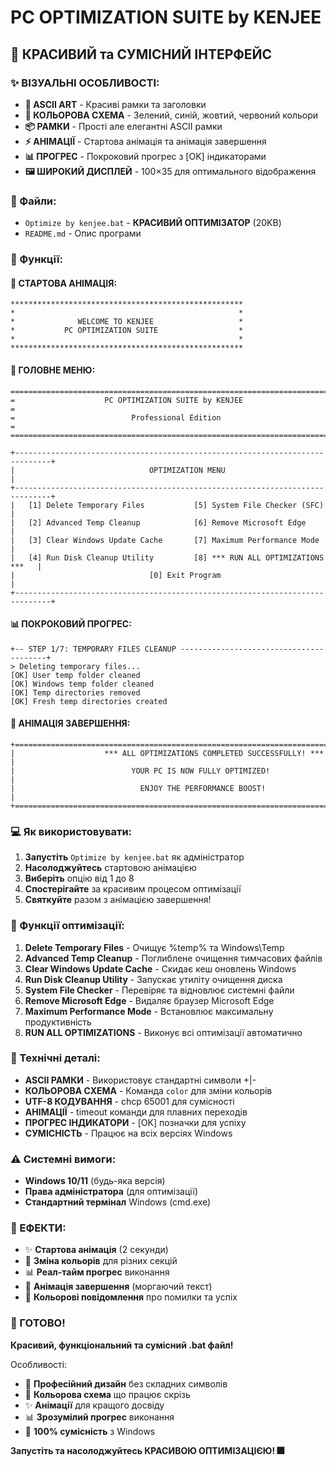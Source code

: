 # PC OPTIMIZATION SUITE by KENJEE

## 🎨 КРАСИВИЙ та СУМІСНИЙ ІНТЕРФЕЙС

### ✨ ВІЗУАЛЬНІ ОСОБЛИВОСТІ:
- **🎯 ASCII ART** - Красиві рамки та заголовки
- **🌈 КОЛЬОРОВА СХЕМА** - Зелений, синій, жовтий, червоний кольори
- **📦 РАМКИ** - Прості але елегантні ASCII рамки
- **⚡ АНІМАЦІЇ** - Стартова анімація та анімація завершення
- **📊 ПРОГРЕС** - Покроковий прогрес з [OK] індикаторами
- **🖼️ ШИРОКИЙ ДИСПЛЕЙ** - 100×35 для оптимального відображення

### 📁 Файли:
- `Optimize by kenjee.bat` - **КРАСИВИЙ ОПТИМІЗАТОР** (20KB)
- `README.md` - Опис програми

### 🎯 Функції:

#### 🎨 СТАРТОВА АНІМАЦІЯ:
```
****************************************************
*                                                  *
*              WELCOME TO KENJEE                   *
*           PC OPTIMIZATION SUITE                  *
*                                                  *
****************************************************
```

#### 🌈 ГОЛОВНЕ МЕНЮ:
```
================================================================================
=                    PC OPTIMIZATION SUITE by KENJEE                          =
=                          Professional Edition                               =
================================================================================

+------------------------------------------------------------------------------+
|                              OPTIMIZATION MENU                              |
+------------------------------------------------------------------------------+
|   [1] Delete Temporary Files           [5] System File Checker (SFC)       |
|   [2] Advanced Temp Cleanup            [6] Remove Microsoft Edge           |
|   [3] Clear Windows Update Cache       [7] Maximum Performance Mode        |
|   [4] Run Disk Cleanup Utility         [8] *** RUN ALL OPTIMIZATIONS ***   |
|                              [0] Exit Program                               |
+------------------------------------------------------------------------------+
```

#### 📊 ПОКРОКОВИЙ ПРОГРЕС:
```
+-- STEP 1/7: TEMPORARY FILES CLEANUP ----------------------------------------+
> Deleting temporary files...
[OK] User temp folder cleaned
[OK] Windows temp folder cleaned
[OK] Temp directories removed
[OK] Fresh temp directories created
```

#### 🎉 АНІМАЦІЯ ЗАВЕРШЕННЯ:
```
+==============================================================================+
|                    *** ALL OPTIMIZATIONS COMPLETED SUCCESSFULLY! ***       |
|                          YOUR PC IS NOW FULLY OPTIMIZED!                    |
|                            ENJOY THE PERFORMANCE BOOST!                     |
+==============================================================================+
```

### 💻 Як використовувати:
1. **Запустіть** `Optimize by kenjee.bat` як адміністратор
2. **Насолоджуйтесь** стартовою анімацією
3. **Виберіть** опцію від 1 до 8
4. **Спостерігайте** за красивим процесом оптимізації
5. **Святкуйте** разом з анімацією завершення!

### 🔧 Функції оптимізації:
1. **Delete Temporary Files** - Очищує %temp% та Windows\Temp
2. **Advanced Temp Cleanup** - Поглиблене очищення тимчасових файлів
3. **Clear Windows Update Cache** - Скидає кеш оновлень Windows
4. **Run Disk Cleanup Utility** - Запускає утиліту очищення диска
5. **System File Checker** - Перевіряє та відновлює системні файли
6. **Remove Microsoft Edge** - Видаляє браузер Microsoft Edge
7. **Maximum Performance Mode** - Встановлює максимальну продуктивність
8. **RUN ALL OPTIMIZATIONS** - Виконує всі оптимізації автоматично

### 🎨 Технічні деталі:
- **ASCII РАМКИ** - Використовує стандартні символи +|-
- **КОЛЬОРОВА СХЕМА** - Команда `color` для зміни кольорів
- **UTF-8 КОДУВАННЯ** - chcp 65001 для сумісності
- **АНІМАЦІЇ** - timeout команди для плавних переходів
- **ПРОГРЕС ІНДИКАТОРИ** - [OK] позначки для успіху
- **СУМІСНІСТЬ** - Працює на всіх версіях Windows

### ⚠️ Системні вимоги:
- **Windows 10/11** (будь-яка версія)
- **Права адміністратора** (для оптимізації)
- **Стандартний термінал** Windows (cmd.exe)

### 🎊 ЕФЕКТИ:
- ✨ **Стартова анімація** (2 секунди)
- 🌈 **Зміна кольорів** для різних секцій  
- 📊 **Реал-тайм прогрес** виконання
- 🎉 **Анімація завершення** (моргаючий текст)
- 💫 **Кольорові повідомлення** про помилки та успіх

### 🚀 ГОТОВО!
**Красивий, функціональний та сумісний .bat файл!**

Особливості:
- 🎨 **Професійний дизайн** без складних символів
- 🌈 **Кольорова схема** що працює скрізь
- ✨ **Анімації** для кращого досвіду
- 📊 **Зрозумілий прогрес** виконання
- 💯 **100% сумісність** з Windows

**Запустіть та насолоджуйтесь КРАСИВОЮ ОПТИМІЗАЦІЄЮ! 🎆**